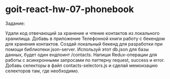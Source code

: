 # goit-react-hw-07-phonebook

Задание:

Удали код отвечающий за хранение и чтение контактов из локального хранилища.
Добавь в приложение Телефонной книги работу с бекендом для хранения контактов.
Создай локальный бекенд для разработки при помощи библиотеки json-server.
Используй этот db.json для базы данных, будет один ендпоинт /contacts.
Напиши Redux-операции для работы с асинхронными запросами по паттерну request, success и error.
Добавь селекторы в файл contacts-selectors.js и сделай мемоизацию селекторов там, где необходимо.
